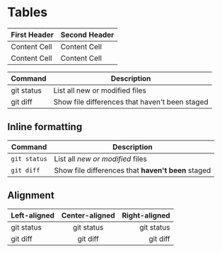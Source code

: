 # Tables


| First Header  | Second Header |
| ------------- | ------------- |
| Content Cell  | Content Cell  |
| Content Cell  | Content Cell  |

| Command | Description |
| --- | --- |
| git status | List all new or modified files |
| git diff | Show file differences that haven't been staged |


Inline formatting 
-----------------------------

| Command | Description |
| --- | --- |
| `git status` | List all *new or modified* files |
| `git diff` | Show file differences that **haven't been** staged |

Alignment
----------------------

| Left-aligned | Center-aligned | Right-aligned |
| :---         |     :---:      |          ---: |
| git status   | git status     | git status    |
| git diff     | git diff       | git diff      |


